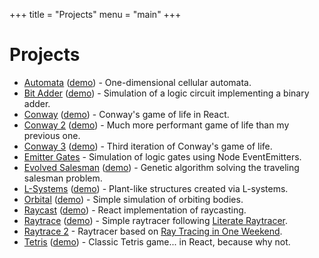 +++
title = "Projects"
menu = "main"
+++

# Projects

- [Automata](https://github.com/ahuth/automata) ([demo](https://ahuth.github.io/automata)) - One-dimensional cellular automata.
- [Bit Adder](https://github.com/ahuth/bit-adder) ([demo](https://ahuth.github.io/bit-adder)) - Simulation of a logic circuit implementing a binary adder.
- [Conway](https://github.com/ahuth/conway) ([demo](https://ahuth.github.io/conway)) - Conway's game of life in React.
- [Conway 2](https://github.com/ahuth/conway2) ([demo](https://ahuth.github.io/conway2)) - Much more performant game of life than my previous one.
- [Conway 3](https://github.com/ahuth/conway3) ([demo](https://ahuth.github.io/conway3)) - Third iteration of Conway's game of life.
- [Emitter Gates](https://github.com/ahuth/emitter-gates) - Simulation of logic gates using Node EventEmitters.
- [Evolved Salesman](https://github.com/ahuth/evolved-salesman) ([demo](https://ahuth.github.io/evolved-salesman)) - Genetic algorithm solving the traveling salesman problem.
- [L-Systems](https://github.com/ahuth/l-systems) ([demo](https://ahuth.github.io/l-systems)) - Plant-like structures created via L-systems.
- [Orbital](https://github.com/ahuth/orbital) ([demo](https://ahuth.github.io/orbital)) - Simple simulation of orbiting bodies.
- [Raycast](https://github.com/ahuth/raycast) ([demo](https://ahuth.github.io/raycast)) - React implementation of raycasting.
- [Raytrace](https://github.com/ahuth/raytrace) ([demo](https://ahuth.github.io/raytrace)) -  Simple raytracer following [Literate Raytracer](https://tmcw.github.io/literate-raytracer).
- [Raytrace 2](https://github.com/ahuth/raytrace2) -  Raytracer based on [Ray Tracing in One Weekend](https://raytracing.github.io/books/RayTracingInOneWeekend.html).
- [Tetris](https://github.com/ahuth/tetris) ([demo](https://ahuth.github.io/tetris)) - Classic Tetris game... in React, because why not.
